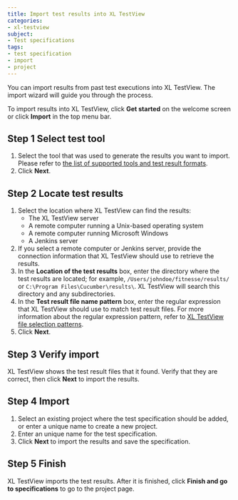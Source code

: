 ```yaml
---
title: Import test results into XL TestView
categories:
- xl-testview
subject:
- Test specifications
tags:
- test specification
- import
- project
---
```


You can import results from past test executions into XL TestView. The import wizard will guide you through the process.

To import results into XL TestView, click **Get started** on the welcome screen or click **Import** in the top menu bar.

## Step 1 Select test tool

1. Select the tool that was used to generate the results you want to import. Please refer to [the list of supported tools and test result formats](/xl-testview/concept/supported-test-tools-and-test-result-formats.html).
1. Click **Next**.

## Step 2 Locate test results

1. Select the location where XL TestView can find the results:
    * The XL TestView server
    * A remote computer running a Unix-based operating system
    * A remote computer running Microsoft Windows
    * A Jenkins server
1. If you select a remote computer or Jenkins server, provide the connection information that XL TestView should use to retrieve the results.
1. In the **Location of the test results** box, enter the directory where the test results are located; for example, `/Users/johndoe/fitnesse/results/` or `C:\Program Files\Cucumber\results\`. XL TestView will search this directory and any subdirectories.
1. In the **Test result file name pattern** box, enter the regular expression that XL TestView should use to match test result files. For more information about the regular expression pattern, refer to [XL TestView file selection patterns](/xl-testview/concept/file-selection-patterns.html).
1. Click **Next**.

## Step 3 Verify import

XL TestView shows the test result files that it found. Verify that they are correct, then click **Next** to import the results.

## Step 4 Import

1. Select an existing project where the test specification should be added, or enter a unique name to create a new project.
2. Enter an unique name for the test specification. 
3. Click **Next** to import the results and save the specification.

## Step 5 Finish

XL TestView imports the test results. After it is finished, click **Finish and go to specifications** to go to the project page.
